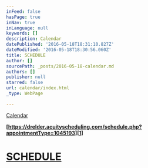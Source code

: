 ```yaml
---
inFeed: false
hasPage: true
inNav: true
inLanguage: null
keywords: []
description: Calendar
datePublished: '2016-05-18T18:31:10.827Z'
dateModified: '2016-05-18T18:30:56.060Z'
title: SCHEDULE
author: []
sourcePath: _posts/2016-05-18-calendar.md
authors: []
publisher: null
starred: false
url: calendar/index.html
_type: WebPage

---
```

[Calendar][0]

**[https://drelder.acuityscheduling.com/schedule.php?appointmentType=1045193][1]**

# [SCHEDULE][1]

[0]: https://calendar.google.com/calendar/embed?src=office%40elderdc.com&ctz=America/Los_Angeles
[1]: https://drelder.acuityscheduling.com/schedule.php?appointmentType=1045193